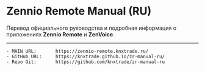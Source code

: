 # Zennio Remote Manual (RU)

Перевод официального руководства и подробная информация о приложениях **Zennio Remote** и **ZenVoice**.

------

    - MAIN URL:       https://zennio-remote.knxtrade.ru/
    - GitHub URL:     https://knxtrade.github.io/zr-manual-ru/
    - Repo Git:       https://github.com/knxtrade/zr-manual-ru